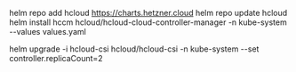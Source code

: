 helm repo add hcloud https://charts.hetzner.cloud
helm repo update hcloud
helm install hccm hcloud/hcloud-cloud-controller-manager -n kube-system --values values.yaml

helm upgrade -i hcloud-csi hcloud/hcloud-csi -n kube-system --set controller.replicaCount=2